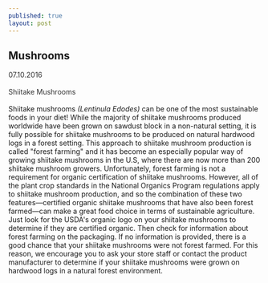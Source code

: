 ```yaml
---
published: true
layout: post
---
```

<h2> Mushrooms</h2>
<p> <span style="color:#333333">07.10.2016</br></br> Shiitake Mushrooms</span></br></br>Shiitake mushrooms <i>(Lentinula Edodes)</i> can be one of the most sustainable foods in your diet! While the majority of shiitake mushrooms produced worldwide have been grown on sawdust block in a non-natural setting, it is fully possible for shiitake mushrooms to be produced on natural hardwood logs in a forest setting. This approach to shiitake mushroom production is called "forest farming" and it has become an especially popular way of growing shiitake mushrooms in the U.S, where there are now more than 200 shiitake mushroom growers. Unfortunately, forest farming is not a requirement for organic certification of shiitake mushrooms. However, all of the plant crop standards in the National Organics Program regulations apply to shiitake mushroom production, and so the combination of these two features—certified organic shiitake mushrooms that have also been forest farmed—can make a great food choice in terms of sustainable agriculture. Just look for the USDA's organic logo on your shiitake mushrooms to determine if they are certified organic. Then check for information about forest farming on the packaging. If no information is provided, there is a good chance that your shiitake mushrooms were not forest farmed. For this reason, we encourage you to ask your store staff or contact the product manufacturer to determine if your shiitake mushrooms were grown on hardwood logs in a natural forest environment.</p>
